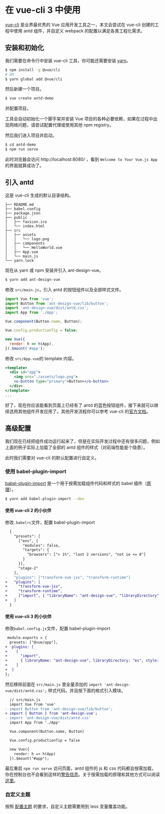 # 在 vue-cli 3 中使用

[vue-cli](https://github.com/vuejs/vue-cli) 是业界最优秀的 Vue 应用开发工具之一，本文会尝试在 vue-cli 创建的工程中使用 antd 组件，并自定义 webpack 的配置以满足各类工程化需求。

## 安装和初始化

我们需要在命令行中安装 vue-cli 工具，你可能还需要安装 [yarn](https://github.com/yarnpkg/yarn/)。

```bash
$ npm install -g @vue/cli
# OR
$ yarn global add @vue/cli
```

然后新建一个项目。

```bash
$ vue create antd-demo
```

并配置项目。

工具会自动初始化一个脚手架并安装 Vue 项目的各种必要依赖，如果在过程中出现网络问题，请尝试配置代理或使用其他 npm registry。

然后我们进入项目并启动。

```bash
$ cd antd-demo
$ npm run serve
```

此时浏览器会访问 http://localhost:8080/ ，看到 `Welcome to Your Vue.js App` 的界面就算成功了。

## 引入 antd

这是 vue-cli 生成的默认目录结构。

```null
├── README.md
├── babel.config
├── package.json
├── public
│   ├── favicon.ico
│   └── index.html
├── src
│   ├── assets
│   │   └── logo.png
│   ├── components
│   │   └── HelloWorld.vue
│   ├── App.vue
│   └── main.js
└── yarn.lock
```

现在从 yarn 或 npm 安装并引入 ant-design-vue。

```bash
$ yarn add ant-design-vue
```

修改 `src/main.js`，引入 antd 的按钮组件以及全部样式文件。

```jsx
import Vue from 'vue';
import Button from 'ant-design-vue/lib/button';
import 'ant-design-vue/dist/antd.css';
import App from './App';

Vue.component(Button.name, Button);

Vue.config.productionTip = false;

new Vue({
  render: h => h(App),
}).$mount('#app');
```

修改 `src/App.vue`的 template 内容。

```jsx
<template>
  <div id="app">
    <img src="./assets/logo.png">
    <o-button type="primary">Button></o-button>
  </div>
</template>
...
```

好了，现在你应该能看到页面上已经有了 antd 的蓝色按钮组件，接下来就可以继续选用其他组件开发应用了。其他开发流程你可以参考 vue-cli 的[官方文档](https://github.com/vuejs/vue-cli/blob/master/README.md)。

## 高级配置

我们现在已经把组件成功运行起来了，但是在实际开发过程中还有很多问题，例如上面的例子实际上加载了全部的 antd 组件的样式（对前端性能是个隐患）。

此时我们需要对 vue-cli 的默认配置进行自定义。

### 使用 babel-plugin-import

[babel-plugin-import](https://github.com/ant-design/babel-plugin-import) 是一个用于按需加载组件代码和样式的 babel 插件（[原理](/docs/vue/getting-started-cn/#按需加载)）。

```bash
$ yarn add babel-plugin-import --dev
```

#### 使用 vue-cli 2 的小伙伴

修改`.babelrc`文件，配置 babel-plugin-import

```diff
  {
    "presets": [
      ["env", {
        "modules": false,
        "targets": {
          "browsers": ["> 1%", "last 2 versions", "not ie <= 8"]
        }
      }],
      "stage-2"
    ],
-   "plugins": ["transform-vue-jsx", "transform-runtime"]
+   "plugins": [
+     "transform-vue-jsx",
+     "transform-runtime",
+     ["import", { "libraryName": "ant-design-vue", "libraryDirectory": "es", "style": "css" }]
+   ]
  }
```

#### 使用 vue-cli 3 的小伙伴

修改`babel.config.js`文件，配置 babel-plugin-import

```diff
 module.exports = {
  presets: ["@vue/app"],
+  plugins: [
+    [
+      "import",
+      { libraryName: "ant-design-vue", libraryDirectory: "es", style: true }
+    ]
+  ]
};
```

然后移除前面在 `src/main.js` 里全量添加的 `import 'ant-design-vue/dist/antd.css';` 样式代码，并且按下面的格式引入模块。

```diff
  // src/main.js
  import Vue from 'vue'
- import Button from 'ant-design-vue/lib/button';
+ import { Button } from 'ant-design-vue';
- import 'ant-design-vue/dist/antd.css'
  import App from './App'

  Vue.component(Button.name, Button)

  Vue.config.productionTip = false

  new Vue({
    render: h => h(App)
  }).$mount("#app");
```

最后重启 `npm run serve` 访问页面，antd 组件的 js 和 css 代码都会按需加载，你在控制台也不会看到这样的[警告信息](https://zos.alipayobjects.com/rmsportal/vgcHJRVZFmPjAawwVoXK.png)。关于按需加载的原理和其他方式可以阅读[这里](/docs/vue/getting-started-cn/#按需加载)。

### 自定义主题

按照 [配置主题](/docs/vue/customize-theme-cn) 的要求，自定义主题需要用到 less 变量覆盖功能。
